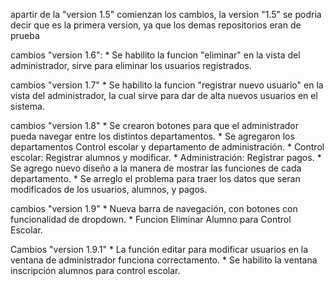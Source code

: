 apartir de la "version 1.5" comienzan los cambios, la version "1.5" se podria decir que es la primera version, ya que los demas repositorios eran de prueba

cambios "version 1.6":
    * Se habilito la funcion "eliminar" en la vista del administrador, sirve para eliminar los usuarios registrados.
    
cambios "version 1.7"
    * Se habilito la funcion "registrar nuevo usuario" en la vista del administrador, la cual sirve para dar de alta nuevos usuarios en el sistema.
    
cambios "version 1.8"
    * Se crearon botones para que el administrador pueda navegar entre los distintos departamentos.
    * Se agregaron los departamentos Control escolar y departamento de administración.
        * Control escolar: Registrar alumnos y modificar.
        * Administración:  Registrar pagos.
    * Se agrego nuevo diseño a la manera de mostrar las funciones de cada departamento.
    * Se arreglo el problema para traer los datos que seran modificados de los usuarios, alumnos, y pagos.
    
cambios "version 1.9"
    * Nueva barra de navegación, con botones con funcionalidad de dropdown.
    * Funcion Eliminar Alumno para Control Escolar.

Cambios "version 1.9.1"
    * La función editar para modificar usuarios en la ventana de administrador funciona correctamento.
    * Se habilito la ventana inscripción alumnos para control escolar.